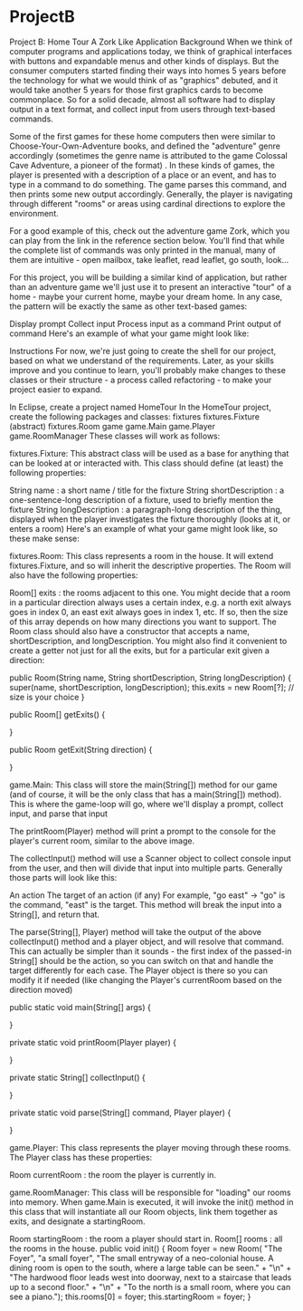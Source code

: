 # ProjectB
Project B: Home Tour A Zork Like Application
Background
When we think of computer programs and applications today, we think of graphical interfaces with buttons and expandable menus and other kinds of displays. But the consumer computers started finding their ways into homes 5 years before the technology for what we would think of as "graphics" debuted, and it would take another 5 years for those first graphics cards to become commonplace. So for a solid decade, almost all software had to display output in a text format, and collect input from users through text-based commands.

Some of the first games for these home computers then were similar to Choose-Your-Own-Adventure books, and defined the "adventure" genre accordingly (sometimes the genre name is attributed to the game Colossal Cave Adventure, a pioneer of the format) . In these kinds of games, the player is presented with a description of a place or an event, and has to type in a command to do something. The game parses this command, and then prints some new output accordingly. Generally, the player is navigating through different "rooms" or areas using cardinal directions to explore the environment.

For a good example of this, check out the adventure game Zork, which you can play from the link in the reference section below. You'll find that while the complete list of commands was only printed in the manual, many of them are intuitive - open mailbox, take leaflet, read leaflet, go south, look...

For this project, you will be building a similar kind of application, but rather than an adventure game we'll just use it to present an interactive "tour" of a home - maybe your current home, maybe your dream home. In any case, the pattern will be exactly the same as other text-based games:

  Display prompt
  Collect input
  Process input as a command
  Print output of command
Here's an example of what your game might look like:

Instructions
For now, we're just going to create the shell for our project, based on what we understand of the requirements. Later, as your skills improve and you continue to learn, you'll probably make changes to these classes or their structure - a process called refactoring - to make your project easier to expand.

In Eclipse, create a project named HomeTour
In the HomeTour project, create the following packages and classes:
fixtures
fixtures.Fixture (abstract)
fixtures.Room
game
game.Main
game.Player
game.RoomManager
These classes will work as follows:

fixtures.Fixture:
This abstract class will be used as a base for anything that can be looked at or interacted with. This class should define (at least) the following properties:

String name : a short name / title for the fixture
String shortDescription : a one-sentence-long description of a fixture, used to briefly mention the fixture
String longDescription : a paragraph-long description of the thing, displayed when the player investigates the fixture thoroughly (looks at it, or enters a room)
Here's an example of what your game might look like, so these make sense:




fixtures.Room:
This class represents a room in the house. It will extend fixtures.Fixture, and so will inherit the descriptive properties. The Room will also have the following properties:

Room[] exits : the rooms adjacent to this one. You might decide that a room in a particular direction always uses a certain index, e.g. a north exit always goes in index 0, an east exit always goes in index 1, etc. If so, then the size of this array depends on how many directions you want to support.
The Room class should also have a constructor that accepts a name, shortDescription, and longDescription. You might also find it convenient to create a getter not just for all the exits, but for a particular exit given a direction:

public Room(String name, String shortDescription, String longDescription) {
	super(name, shortDescription, longDescription);
	this.exits = new Room[?]; // size is your choice
}
	
public Room[] getExits() {
	
}
	
public Room getExit(String direction) {
	
}
 

game.Main:
This class will store the main(String[]) method for our game (and of course, it will be the only class that has a main(String[]) method). This is where the game-loop will go, where we'll display a prompt, collect input, and parse that input

The printRoom(Player) method will print a prompt to the console for the player's current room, similar to the above image.

The collectInput() method will use a Scanner object to collect console input from the user, and then will divide that input into multiple parts. Generally those parts will look like this:

An action
The target of an action (if any)
For example, "go east" -> "go" is the command, "east" is the target. This method will break the input into a String[], and return that.

The parse(String[], Player) method will take the output of the above collectInput() method and a player object, and will resolve that command. This can actually be simpler than it sounds - the first index of the passed-in String[] should be the action, so you can switch on that and handle the target differently for each case. The Player object is there so you can modify it if needed (like changing the Player's currentRoom based on the direction moved)

public static void main(String[] args) {

}
	
private static void printRoom(Player player) {

}

private static String[] collectInput() {

}
	
private static void parse(String[] command, Player player) {

}
 

game.Player:
This class represents the player moving through these rooms. The Player class has these properties:

Room currentRoom : the room the player is currently in.
 

game.RoomManager:
This class will be responsible for "loading" our rooms into memory. When game.Main is executed, it will invoke the init() method in this class that will instantiate all our Room objects, link them together as exits, and designate a startingRoom.

Room startingRoom : the room a player should start in.
Room[] rooms : all the rooms in the house.
public void init() {
    Room foyer = new Room(
		"The Foyer",
		"a small foyer",
		"The small entryway of a neo-colonial house. A dining room is open to the south, where a large table can be seen." + "\n"
		+ "The hardwood floor leads west into doorway, next to a staircase that leads up to a second floor." + "\n"
		+ "To the north is a small room, where you can see a piano.");
		this.rooms[0] = foyer;
        this.startingRoom = foyer;
}


